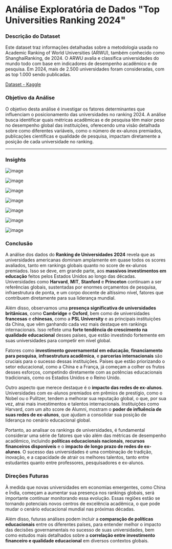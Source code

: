 # Análise Exploratória de Dados "Top Universities Ranking 2024"

### Descrição do Dataset
Este dataset traz informações detalhadas sobre a metodologia usada no Academic Ranking of World Universities (ARWU), também conhecido como ShanghaiRanking, de 2024. O ARWU avalia e classifica universidades do mundo todo com base em indicadores de desempenho acadêmico e de pesquisa. Em 2024, mais de 2.500 universidades foram consideradas, com as top 1.000 sendo publicadas.

[Dataset - Kaggle](https://www.kaggle.com/datasets/computingvictor/2024-academic-ranking-of-world-universities)

### Objetivo da Análise
O objetivo desta análise é investigar os fatores determinantes que influenciam o posicionamento das universidades no ranking 2024. A análise busca identificar quais métricas acadêmicas e de pesquisa têm maior peso no desempenho global das instituições, oferecendo uma visão detalhada sobre como diferentes variáveis, como o número de ex-alunos premiados, publicações científicas e qualidade de pesquisa, impactam diretamente a posição de cada universidade no ranking.

----------

### Insights
![image](https://github.com/user-attachments/assets/22b97715-9d85-4cf1-8ecc-3ff26bdd4f10)

![image](https://github.com/user-attachments/assets/d84cac19-df92-4243-a16b-277ee49bb9fd)

![image](https://github.com/user-attachments/assets/1000779a-8ed8-4668-b513-89e931eb5994)

![image](https://github.com/user-attachments/assets/d19e1f1a-9d77-41f3-9cda-daa349a7e5f2)

![image](https://github.com/user-attachments/assets/a7eb69d2-341a-4e76-b572-56e7cb0bee3c)

![image](https://github.com/user-attachments/assets/103f7011-33a4-45d3-8336-d57933d73227)

![image](https://github.com/user-attachments/assets/b7b66179-1975-47de-a063-1cd0171ba4f7)

### Conclusão

A análise dos dados do **Ranking de Universidades 2024** revela que as universidades americanas dominam amplamente em quase todos os scores avaliados, tanto em rankings globais quanto no score de ex-alunos premiados. Isso se deve, em grande parte, aos **massivos investimentos em educação** feitos pelos Estados Unidos ao longo das décadas. Universidades como **Harvard**, **MIT**, **Stanford** e **Princeton** continuam a ser referências globais, sustentadas por enormes orçamentos de pesquisa, infraestrutura de ponta, e um corpo docente de altíssimo nível, fatores que contribuem diretamente para sua liderança mundial.

Além disso, observamos uma **presença significativa de universidades britânicas**, como **Cambridge** e **Oxford**, bem como de universidades **francesas** e **chinesas**, como a **PSL University** e as principais instituições da China, que vêm ganhando cada vez mais destaque em rankings internacionais. Isso reflete uma **forte tendência de crescimento na qualidade educacional** desses países, que estão investindo fortemente em suas universidades para competir em nível global.

Fatores como **investimento governamental em educação**, **financiamento para pesquisa**, **infraestrutura acadêmica**, e **parcerias internacionais** são cruciais para o sucesso dessas instituições. Países que estão priorizando o setor educacional, como a China e a França, já começam a colher os frutos desses esforços, competindo diretamente com as potências educacionais tradicionais, como os Estados Unidos e o Reino Unido.

Outro aspecto que merece destaque é o **impacto das redes de ex-alunos**. Universidades com ex-alunos premiados em prêmios de prestígio, como o Nobel ou o Pulitzer, tendem a melhorar sua reputação global, o que, por sua vez, atrai mais investimentos e talentos internacionais. Instituições como Harvard, com um alto score de Alumni, mostram o **poder de influência de suas redes de ex-alunos**, que ajudam a consolidar sua posição de liderança no cenário educacional global.

Portanto, ao analisar os rankings de universidades, é fundamental considerar uma série de fatores que vão além das métricas de desempenho acadêmico, incluindo **políticas educacionais nacionais**, **recursos financeiros disponíveis** e o **impacto de longo prazo de redes de ex-alunos**. O sucesso das universidades é uma combinação de tradição, inovação, e a capacidade de atrair os melhores talentos, tanto entre estudantes quanto entre professores, pesquisadores e ex-alunos.

### Direções Futuras

À medida que novas universidades em economias emergentes, como China e Índia, começam a aumentar sua presença nos rankings globais, será importante continuar monitorando essa evolução. Essas regiões estão se tornando potenciais novos centros de excelência acadêmica, o que pode mudar o cenário educacional mundial nas próximas décadas.

Além disso, futuras análises podem incluir a **comparação de políticas educacionais** entre os diferentes países, para entender melhor o impacto das decisões governamentais no sucesso de suas universidades, bem como estudos mais detalhados sobre a **correlação entre investimento financeiro e qualidade educacional** em diversos contextos globais.






